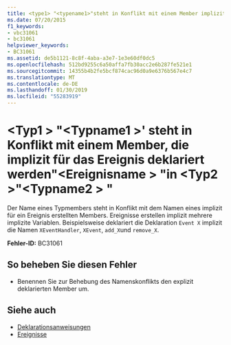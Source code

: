 ```yaml
---
title: <type1> "<typename1>"steht in Konflikt mit einem Member implizit für das Ereignis deklariert"<eventname>" in <type2> "<typename2>"
ms.date: 07/20/2015
f1_keywords:
- vbc31061
- bc31061
helpviewer_keywords:
- BC31061
ms.assetid: de5b1121-8c8f-4aba-a3e7-1e3e60df0dc5
ms.openlocfilehash: 512bd9255c6a50affa7fb30acc2e6b287fe521e1
ms.sourcegitcommit: 14355b4b2fe5bcf874cac96d0a9e6376b567e4c7
ms.translationtype: MT
ms.contentlocale: de-DE
ms.lasthandoff: 01/30/2019
ms.locfileid: "55283919"
---
```

# <a name="type1-typename1-conflicts-with-a-member-implicitly-declared-for-event-eventname-in-type2-typename2"></a>\<Typ1 > "\<Typname1 >' steht in Konflikt mit einem Member, die implizit für das Ereignis deklariert werden"\<Ereignisname > "in \<Typ2 >"\<Typname2 > "
Der Name eines Typmembers steht in Konflikt mit dem Namen eines implizit für ein Ereignis erstellten Members. Ereignisse erstellen implizit mehrere implizite Variablen. Beispielsweise deklariert die Deklaration `Event X` implizit die Namen `XEventHandler`, `XEvent`, `add_X`und `remove_X`.  
  
 **Fehler-ID:** BC31061  
  
## <a name="to-correct-this-error"></a>So beheben Sie diesen Fehler  
  
-   Benennen Sie zur Behebung des Namenskonflikts den explizit deklarierten Member um.  
  
## <a name="see-also"></a>Siehe auch
- [Deklarationsanweisungen](~/docs/visual-basic/programming-guide/language-features/statements.md#declaration-statements)
- [Ereignisse](../../visual-basic/programming-guide/language-features/events/index.md)
